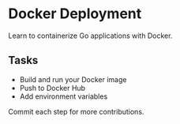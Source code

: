 # Docker Deployment

Learn to containerize Go applications with Docker.

## Tasks
- Build and run your Docker image
- Push to Docker Hub
- Add environment variables

Commit each step for more contributions.
